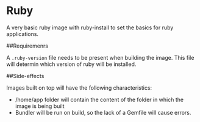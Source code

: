 Ruby
====

A very basic ruby image with ruby-install to set the basics
for ruby applications.

##Requiremenrs

A `.ruby-version` file needs to be present when building the image.
This file will determin which version of ruby will be installed.

##Side-effects

Images built on top will have the following characteristics:

* /home/app folder will contain the content of the folder in which the image is being built
* Bundler will be run on build, so the lack of a Gemfile will cause errors.
